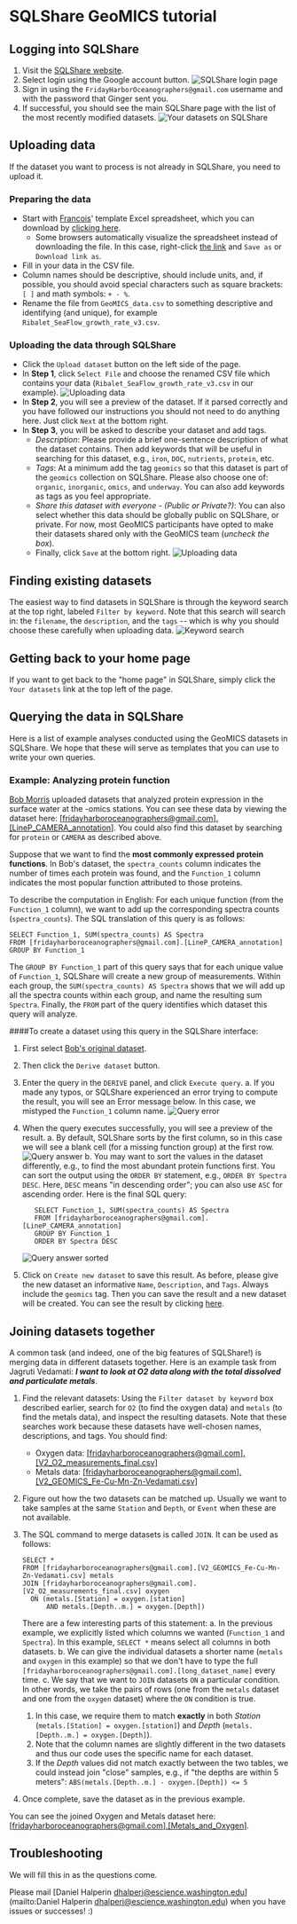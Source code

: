 # SQLShare GeoMICS tutorial

## Logging into SQLShare

1. Visit the [SQLShare website](https://sqlshare.escience.washington.edu).
2. Select login using the Google account button. ![SQLShare login page](img/login_page.png)
3. Sign in using the `FridayHarborOceanographers@gmail.com` username and with the password that Ginger sent you.
4. If successful, you should see the main SQLShare page with the list of the most recently modified datasets. ![Your datasets on SQLShare](img/your_datasets.png)

## Uploading data

If the dataset you want to process is not already in SQLShare, you need to upload it.

### Preparing the data
* Start with [Francois](http://armbrustlab.ocean.washington.edu/people/ribalet)' template Excel spreadsheet, which you can download by [clicking here](GeoMICS_data.csv).
  * Some browsers automatically visualize the spreadsheet instead of downloading the file. In this case, right-click [the link](GeoMICS_data.csv) and `Save as` or `Download link as`.
* Fill in your data in the CSV file.
* Column names should be descriptive, should include units, and, if possible, you should avoid special characters such as square brackets: `[ ]` and math symbols: `+ - %`.
* Rename the file from `GeoMICS_data.csv` to something descriptive and identifying (and unique), for example `Ribalet_SeaFlow_growth_rate_v3.csv`.

### Uploading the data through SQLShare
* Click the `Upload dataset` button on the left side of the page.
* In **Step 1**, click `Select File` and choose the renamed CSV file which contains your data (`Ribalet_SeaFlow_growth_rate_v3.csv` in our example). ![Uploading data](img/upload.png)
* In **Step 2**, you will see a preview of the dataset. If it parsed correctly and you have followed our instructions you should not need to do anything here. Just click `Next` at the bottom right.
* In **Step 3**, you will be asked to describe your dataset and add tags.
  * *Description*: Please provide a brief one-sentence description of what the dataset contains. Then add keywords that will be useful in searching for this dataset, e.g., `iron`, `DOC`, `nutrients`, `protein`, etc.
  * *Tags*: At a minimum add the tag `geomics` so that this dataset is part of the `geomics` collection on SQLShare. Please also choose one of: `organic`, `inorganic`, `omics`, and `underway`. You can also add keywords as tags as you feel appropriate.
  * *Share this dataset with everyone - (Public or Private?)*: You can also select whether this data should be globally public on SQLShare, or private. For now, most GeoMICS participants have opted to make their datasets shared only with the GeoMICS team (*uncheck the box*).
  * Finally, click `Save` at the bottom right. ![Uploading data](img/upload_step_3.png)

## Finding existing datasets

The easiest way to find datasets in SQLShare is through the keyword search at the top right, labeled `Filter by keyword`. Note that this search will search in: the `filename`, the `description`, and the `tags` -- which is why you should choose these carefully when uploading data. ![Keyword search](img/keyword_search.png)

## Getting back to your home page

If you want to get back to the "home page" in SQLShare, simply click the `Your datasets` link at the top left of the page.

## Querying the data in SQLShare

Here is a list of example analyses conducted using the GeoMICS datasets in SQLShare. We hope that these will serve as templates that you can use to write your own queries.

### Example: Analyzing protein function

[Bob Morris](http://morrislab.ocean.washington.edu/?q=RobertMorris) uploaded datasets that analyzed protein expression in the surface water at the -omics stations. You can see these data by viewing the dataset here: [[fridayharboroceanographers@gmail.com].[LineP_CAMERA_annotation]](https://sqlshare.escience.washington.edu/sqlshare#s=query/fridayharboroceanographers%40gmail.com/LineP_CAMERA_annotation). You could also find this dataset by searching for `protein` or `CAMERA` as described above.

Suppose that we want to find the **most commonly expressed protein functions**. In Bob's dataset, the `spectra_counts` column indicates the number of times each protein was found, and the `Function_1` column indicates the most popular function attributed to those proteins.

To describe the computation in English: For each unique function (from the `Function_1` column), we want to add up the corresponding spectra counts (`spectra_counts`). The SQL translation of this query is as follows:

    SELECT Function_1, SUM(spectra_counts) AS Spectra
    FROM [fridayharboroceanographers@gmail.com].[LineP_CAMERA_annotation]
    GROUP BY Function_1

The `GROUP BY Function_1` part of this query says that for each unique value of `Function_1`, SQLShare will create a new group of measurements. Within each group, the `SUM(spectra_counts) AS Spectra` shows that we will add up all the spectra counts within each group, and name the resulting sum `Spectra`. Finally, the `FROM` part of the query identifies which dataset this query will analyze.

####To create a dataset using this query in the SQLShare interface:

1. First select [Bob's original dataset](https://sqlshare.escience.washington.edu/sqlshare#s=query/fridayharboroceanographers%40gmail.com/LineP_CAMERA_annotation). 
2. Then click the `Derive dataset` button.
3. Enter the query in the `DERIVE` panel, and click `Execute query`.
   a. If you made any typos, or SQLShare experienced an error trying to compute the result, you will see an Error message below. In this case, we mistyped the `Function_1` column name.
      ![Query error](img/query_error.png)
4. When the query executes successfully, you will see a preview of the result.
   a. By default, SQLShare sorts by the first column, so in this case we will see a blank cell (for a missing function group) at the first row.
      ![Query answer](img/query_answer.png)
   b. You may want to sort the values in the dataset differently, e.g., to find the most abundant protein functions first. You can sort the output using the `ORDER BY` statement, e.g., `ORDER BY Spectra DESC`. Here, `DESC` means "in descending order"; you can also use `ASC` for ascending order. Here is the final SQL query:
   
          SELECT Function_1, SUM(spectra_counts) AS Spectra
          FROM [fridayharboroceanographers@gmail.com].[LineP_CAMERA_annotation]
          GROUP BY Function_1
          ORDER BY Spectra DESC

      ![Query answer sorted](img/query_answer_sorted.png)
5. Click on `Create new dataset` to save this result. As before, please give the new dataset an informative `Name`, `Description`, and `Tags`. Always include the `geomics` tag. Then you can save the result and a new dataset will be created. You can see the result by clicking [here](https://sqlshare.escience.washington.edu/sqlshare#s=query/fridayharboroceanographers%40gmail.com/Protein_Function_Example).

## Joining datasets together

A common task (and indeed, one of the big features of SQLShare!) is merging data in different datasets together. Here is an example task from Jagruti Vedamati: **_I want to look at O2 data along with the total dissolved and particulate metals_**.

1. Find the relevant datasets: Using the `Filter dataset by keyword` box described earlier, search for `O2` (to find the oxygen data) and `metals` (to find the metals data), and inspect the resulting datasets. Note that these searches work because these datasets have well-chosen names, descriptions, and tags. You should find:
   * Oxygen data: [[fridayharboroceanographers@gmail.com].[V2_O2_measurements_final.csv]](https://sqlshare.escience.washington.edu/sqlshare#s=query/fridayharboroceanographers%40gmail.com/V2_O2_measurements_final.csv)
   * Metals data: [[fridayharboroceanographers@gmail.com].[V2_GEOMICS_Fe-Cu-Mn-Zn-Vedamati.csv]](https://sqlshare.escience.washington.edu/sqlshare#s=query/fridayharboroceanographers%40gmail.com/V2_GEOMICS_Fe-Cu-Mn-Zn-Vedamati.csv)
2. Figure out how the two datasets can be matched up. Usually we want to take samples at the same `Station` and `Depth`, or `Event` when these are not available.
3. The SQL command to merge datasets is called `JOIN`. It can be used as follows:

       SELECT *
       FROM [fridayharboroceanographers@gmail.com].[V2_GEOMICS_Fe-Cu-Mn-Zn-Vedamati.csv] metals
       JOIN [fridayharboroceanographers@gmail.com].[V2_O2_measurements_final.csv] oxygen
         ON (metals.[Station] = oxygen.[station]
             AND metals.[Depth..m.] = oxygen.[Depth])
   
   There are a few interesting parts of this statement:
   a. In the previous example, we explicitly listed which columns we wanted (`Function_1` and `Spectra`). In this example, `SELECT *` means select all columns in both datasets.
   b. We can give the individual datasets a shorter name (`metals` and `oxygen` in this example) so that we don't have to type the full `[fridayharboroceanographers@gmail.com].[long_dataset_name]` every time.
   c. We say that we want to `JOIN` datasets `ON` a particular condition. In other words, we take the pairs of rows (one from the `metals` dataset and one from the `oxygen` dataset) where the `ON` condition is true.
      1. In this case, we require them to match **exactly** in both _Station_ (`metals.[Station] = oxygen.[station]`) and _Depth_ (`metals.[Depth..m.] = oxygen.[Depth]`).
      2. Note that the column names are slightly different in the two datasets and thus our code uses the specific name for each dataset.
      3. If the _Depth_ values did not match exactly between the two tables, we could instead join "close" samples, e.g., if "the depths are within 5 meters": `ABS(metals.[Depth..m.] - oxygen.[Depth]) <= 5`
4. Once complete, save the dataset as in the previous example.

You can see the joined Oxygen and Metals dataset here: [[fridayharboroceanographers@gmail.com].[Metals_and_Oxygen]](https://sqlshare.escience.washington.edu/sqlshare#s=query/fridayharboroceanographers%40gmail.com/Metals_and_Oxygen).

## Troubleshooting
We will fill this in as the questions come.

Please mail [Daniel Halperin <dhalperi@escience.washington.edu>](mailto:Daniel Halperin <dhalperi@escience.washington.edu>) when you have issues or successes! :)